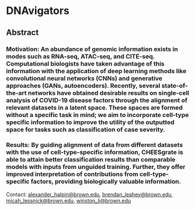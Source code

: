 # DNAvigators
## Abstract
### Motivation:  An abundance of genomic information exists in modes such as RNA-seq, ATAC-seq, and CITE-seq. Computational biologists have taken advantage of this information with the application of deep learning methods like convolutional neural networks (CNNs) and generative approaches (GANs, autoencoders). Recently, several state-of-the-art networks have obtained desirable results on single-cell analysis of COVID-19 disease factors through the alignment of relevant datasets in a latent space. These spaces are formed without a specific task in mind; we aim to incorporate cell-type specific information to improve the utility of the outputted space for tasks such as classification of case severity.
### Results: By guiding alignment of data from different datasets with the use of cell-type-specific information, CHEESgrate is able to attain better classification results than comparable models with inputs from unguided training. Further, they offer improved interpretation of contributions from cell-type-specific factors, providing biologically valuable information.
Contact: alexander_halpin@brown.edu, brendan_leahey@brown.edu, micah_lessnick@brown.edu, winston_li@brown.edu
